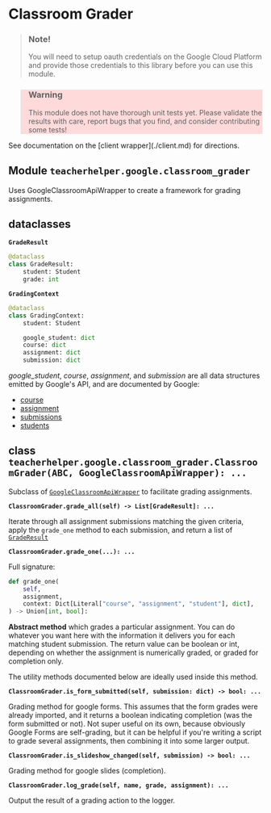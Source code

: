 # Classroom Grader

> ### Note!
>
> You will need to setup oauth credentials on the Google Cloud Platform and
> provide those credentials to this library before you can use this module.

<blockquote style="background-color: #fedada">
  <h3>Warning</h3>
  <p>
      This module does not have thorough unit tests yet. Please validate the
      results with care, report bugs that you find, and consider contributing some
      tests!
  </p>
</blockquote> See documentation on the [client wrapper](./client.md) for directions.

## Module `teacherhelper.google.classroom_grader`

Uses GoogleClassroomApiWrapper to create a framework for grading assignments.

## dataclasses

**`GradeResult`**

```python
@dataclass
class GradeResult:
    student: Student
    grade: int
```

**`GradingContext`**

```python
@dataclass
class GradingContext:
    student: Student

    google_student: dict
    course: dict
    assignment: dict
    submission: dict
```

_google_student_, _course_, _assignment_, and _submission_ are all data
structures emitted by Google's API, and are documented by Google:

- [course](https://googleapis.github.io/google-api-python-client/docs/dyn/classroom_v1.courses.html)
- [assignment](https://googleapis.github.io/google-api-python-client/docs/dyn/classroom_v1.courses.courseWork.html)
- [submissions](https://googleapis.github.io/google-api-python-client/docs/dyn/classroom_v1.courses.courseWork.studentSubmissions.html)
- [students](https://googleapis.github.io/google-api-python-client/docs/dyn/classroom_v1.courses.students.html)

## class `teacherhelper.google.classroom_grader.ClassroomGrader(ABC, GoogleClassroomApiWrapper): ...`

Subclass of [`GoogleClassroomApiWrapper`](./classroom_wrapper.md) to facilitate
grading assignments.

**`ClassroomGrader.grade_all(self) -> List[GradeResult]: ...`**

Iterate through all assignment submissions matching the given criteria, apply
the `grade_one` method to each submission, and return a list of [`GradeResult`](./entities.md)

**`ClassroomGrader.grade_one(...): ...`**

Full signature:

```python
def grade_one(
    self,
    assignment,
    context: Dict[Literal["course", "assignment", "student"], dict],
) -> Union[int, bool]:
```

**Abstract method** which grades a particular assignment. You can do whatever
you want here with the information it delivers you for each matching student
submission. The return value can be boolean or int, depending on whether the
assignment is numerically graded, or graded for completion only.

The utility methods documented below are ideally used inside this method.

**`ClassroomGrader.is_form_submitted(self, submission: dict) -> bool: ...`**

Grading method for google forms. This assumes that the form grades were already
imported, and it returns a boolean indicating completion (was the form
submitted or not). Not super useful on its own, because obviously Google Forms
are self-grading, but it can be helpful if you're writing a script to grade
several assignments, then combining it into some larger output.

**`ClassroomGrader.is_slideshow_changed(self, submission) -> bool: ...`**

Grading method for google slides (completion).

**`ClassroomGrader.log_grade(self, name, grade, assignment): ...`**

Output the result of a grading action to the logger.
